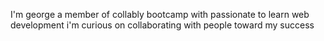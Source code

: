 I'm george a member of collably bootcamp with passionate to learn web development
i'm curious on collaborating with people toward my success
